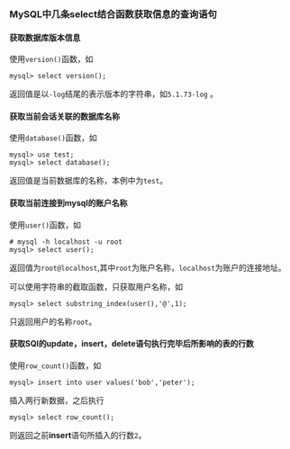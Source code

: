 
### MySQL中几条select结合函数获取信息的查询语句

#### 获取数据库版本信息

使用`version()`函数，如

	mysql> select version();

返回值是以`-log`结尾的表示版本的字符串，如`5.1.73-log`	。

#### 获取当前会话关联的数据库名称

使用`database()`函数，如

	mysql> use test;
	mysql> select database();

返回值是当前数据库的名称，本例中为`test`。

#### 获取当前连接到mysql的账户名称

使用`user()`函数，如

	# mysql -h localhost -u root 
	mysql> select user();

返回值为`root@localhost`,其中`root`为账户名称，`localhost`为账户的连接地址。

可以使用字符串的截取函数，只获取用户名称，如

	mysql> select substring_index(user(),'@',1);

只返回用户的名称`root`。	

#### 获取SQl的update，insert，delete语句执行完毕后所影响的表的行数

使用`row_count()`函数，如

	mysql> insert into user values('bob','peter');

插入两行新数据，之后执行

	mysql> select row_count();

则返回之前**insert**语句所插入的行数`2`。



